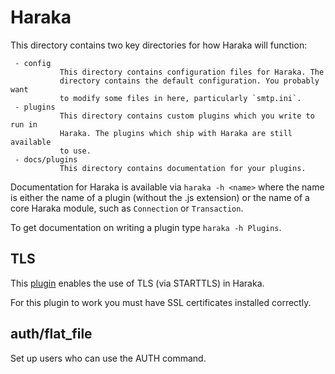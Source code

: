 # Haraka

This directory contains two key directories for how Haraka will function:

```
 - config
           This directory contains configuration files for Haraka. The
           directory contains the default configuration. You probably want
           to modify some files in here, particularly `smtp.ini`.
 - plugins
           This directory contains custom plugins which you write to run in
           Haraka. The plugins which ship with Haraka are still available
           to use.
 - docs/plugins
           This directory contains documentation for your plugins.
```

Documentation for Haraka is available via `haraka -h <name>` where the name
is either the name of a plugin (without the .js extension) or the name of
a core Haraka module, such as `Connection` or `Transaction`.

To get documentation on writing a plugin type `haraka -h Plugins`.

## TLS

This [plugin](https://haraka.github.io/plugins/tls/) enables the use of TLS (via STARTTLS) in Haraka.

For this plugin to work you must have SSL certificates installed correctly.

## auth/flat_file

Set up users who can use the AUTH command.

